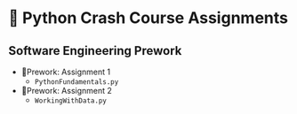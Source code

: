 # 🐍 Python Crash Course Assignments

## Software Engineering Prework

- 📁Prework: Assignment 1
  - `PythonFundamentals.py`
- 📁Prework: Assignment 2
  - `WorkingWithData.py`
